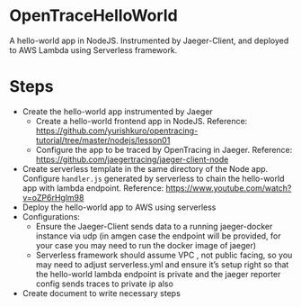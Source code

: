 # OpenTraceHelloWorld
A hello-world app in NodeJS. Instrumented by Jaeger-Client, and deployed to AWS Lambda using Serverless framework.

# Steps

- Create the hello-world app instrumented by Jaeger
  - Create a hello-world frontend app in NodeJS. Reference: https://github.com/yurishkuro/opentracing-tutorial/tree/master/nodejs/lesson01
  - Configure the app to be traced by OpenTracing in Jaeger. Reference: https://github.com/jaegertracing/jaeger-client-node
- Create serverless template in the same directory of the Node app. Configure `handler.js` generated by serverless to chain the hello-world app with lambda endpoint. Reference: https://www.youtube.com/watch?v=oZP6rHglm98
- Deploy the hello-world app to AWS using serverless
- Configurations:
  - Ensure the Jaeger-Client sends data to a running jaeger-docker instance via udp (in amgen case the endpoint will be provided, for your case you may need to run the docker image of jaeger)
  - Serverless framework should assume VPC , not public facing, so you may need to adjust serverless.yml and ensure it’s setup right so that the hello-world lambda endpoint is private and the jaeger reporter config sends traces to private ip also
- Create document to write necessary steps
